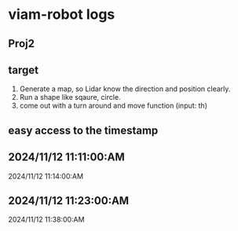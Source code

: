 # viam-robot logs


## Proj2 

## target
1. Generate a map, so Lidar know the direction and position clearly. 
2. Run a shape like sqaure, circle.
3. come out with a turn around and move function (input: th) 


## easy access to the timestamp
2024/11/12 11:11:00:AM 
-
2024/11/12 11:14:00:AM 


2024/11/12 11:23:00:AM
-
2024/11/12 11:38:00:AM

## 